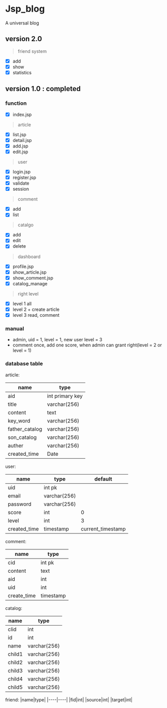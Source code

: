 # Jsp_blog
A universal blog

## version 2.0

> friend system
   - [x] add
   - [x] show
   - [x] statistics

## version 1.0 : completed
### function  

- [x] index.jsp  

>  article
   - [x] list.jsp
   - [x] detail.jsp
   - [x] add.jsp
   - [x] edit.jsp  
   
> user
   - [x] login.jsp
   - [x] register.jsp
   - [x] validate
   - [x] session
   
> comment
   - [x] add
   - [x] list

> catalgo
   - [x] add
   - [x] edit
   - [x] delete

> dashboard  
   - [x] profile.jsp
   - [x] show_article.jsp
   - [x] show_comment.jsp
   - [x] catalog_manage

> right level
   
   - [x] level 1 all
   - [x] level 2 + create article
   - [x] level 3 read, comment

### manual

* admin, uid = 1, level = 1, new user level = 3
* comment once, add one score, when admin can grant right(level = 2 or level = 1)

### database table  
article:  

|name|type|
|----|----|
|aid|int primary key|
|title|varchar(256)|
|content|text|
|key_word|varchar(256)|
|father_catalog|varchar(256)|
|son_catalog|varchar(256)|
|auther|varchar(256)|
|created_time|Date|

user:  

|name|type|default|
|----|----|----|
|uid|int pk||
|email|varchar(256)||
|password|varchar(256)||
|score|int|0|
|level|int|3|
|created_time|timestamp|current_timestamp|


comment:

|name| type|
|----|----|
|cid|int pk|
|content|text|
|aid|int|
|uid|int|
|create_time|timestamp|

catalog:

|name|type|
|----|----|
|clid|int|
|id|int|
|name|varchar(256)|
|child1|varchar(256)|
|child2|varchar(256)|
|child3|varchar(256)|
|child4|varchar(256)|
|child5|varchar(256)|

friend:
|name|type|
|----|----|
|fid|int|
|source|int|
|target|int|
